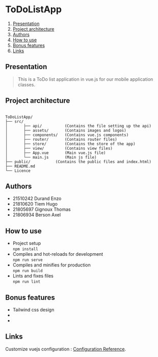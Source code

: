 # ToDoListApp

1. [Presentation](#presentation)
2. [Project architecture](#project-architecture)
3. [Authors](#authors)
4. [How to use](#how-to-use)
5. [Bonus features](#bonus-features)
6. [Links](#links)

## Presentation 

>This is a ToDo list application in vue.js for our mobile application classes.

## Project architecture

<pre><code>
ToDoListApp/
├── src/
│   	├── api/          (Contains the file setting up the api)
│   	├── assets/       (Contains images and logos)
│   	├── components/   (Contains vue.js components)
│   	├── router/       (Contains router files)
│   	├── store/        (Contains the store of the app)
│   	├── view/         (Contains view files)
│   	├── App.vue       (Main vue.js file)
│   	└── main.js       (Main js file)
├── public/	          (Contains the public files and index.html)
├── README.md     
└── Licence  
</pre></code>

## Authors

- 21510242 Durand Enzo
- 21810620 Tiem Hugo
- 21805697 Gignoux Thomas
- 21806934 Berson Axel

## How to use 

- Project setup<br>
`npm install`<br>
- Compiles and hot-reloads for development<br>
`npm run serve`<br>
- Compiles and minifies for production<br>
`npm run build`<br>
- Lints and fixes files<br>
`npm run lint`<br>

## Bonus features

- Tailwind css design
-
-

## Links

Customize vuejs configuration : [Configuration Reference](https://cli.vuejs.org/config/).
